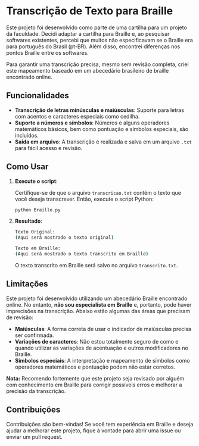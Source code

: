 # Transcrição de Texto para Braille

Este projeto foi desenvolvido como parte de uma cartilha para um projeto da faculdade. Decidi adaptar a cartilha para Braille e, ao pesquisar softwares existentes, percebi que muitos não especificavam se o Braille era para português do Brasil (pt-BR). Além disso, encontrei diferenças nos pontos Braille entre os softwares. 

Para garantir uma transcrição precisa, mesmo sem revisão completa, criei este mapeamento baseado em um abecedário brasileiro de braille encontrado online.

## Funcionalidades

- **Transcrição de letras minúsculas e maiúsculas**: Suporte para letras com acentos e caracteres especiais como cedilha.
- **Suporte a números e símbolos**: Números e alguns operadores matemáticos básicos, bem como pontuação e símbolos especiais, são incluídos.
- **Saída em arquivo**: A transcrição é realizada e salva em um arquivo `.txt` para fácil acesso e revisão.

## Como Usar

1. **Execute o script**:

    Certifique-se de que o arquivo `transcricao.txt` contém o texto que você deseja transcrever. Então, execute o script Python:

    ```bash
    python Braille.py
    ```

2. **Resultado**:

    ```bash
    Texto Original:
    (Aqui será mostrado o texto original)

    Texto em Braille:
    (Aqui será mostrado o texto transcrito em Braille)
    ```

    O texto transcrito em Braille será salvo no arquivo `transcrito.txt`.

## Limitações

Este projeto foi desenvolvido utilizando um abecedário Braille encontrado online. No entanto, **não sou especialista em Braille** e, portanto, pode haver imprecisões na transcrição. Abaixo estão algumas das áreas que precisam de revisão:

- **Maiúsculas**: A forma correta de usar o indicador de maiúsculas precisa ser confirmada.
- **Variações de caracteres**: Não estou totalmente seguro de como e quando utilizar as variações de acentuação e outros modificadores no Braille.
- **Símbolos especiais**: A interpretação e mapeamento de símbolos como operadores matemáticos e pontuação podem não estar corretos.

**Nota:** Recomendo fortemente que este projeto seja revisado por alguém com conhecimento em Braille para corrigir possíveis erros e melhorar a precisão da transcrição.

## Contribuições

Contribuições são bem-vindas! Se você tem experiência em Braille e deseja ajudar a melhorar este projeto, fique à vontade para abrir uma issue ou enviar um pull request.
